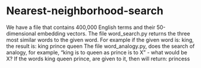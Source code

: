 # Nearest-neighborhood-search
 We have a file that contains 400,000 English terms and their 50-dimensional embedding vectors. The file word_search.py returns the three most similar words to the given word. For example if the given word is: king, the result is: king prince queen  The file word_analogy.py, does the search of analogy, for example, “king is to queen as prince is to X” - what would be X? If the words king queen prince, are given to it, then will return: princess
